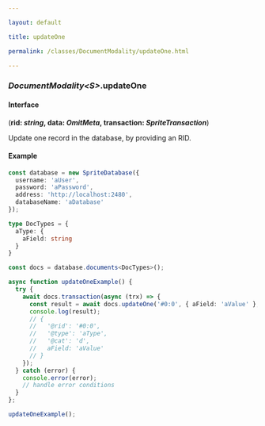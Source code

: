 ```yaml
---

layout: default

title: updateOne

permalink: /classes/DocumentModality/updateOne.html

---
```


### _DocumentModality&lt;S&gt;_.updateOne

#### Interface

(**rid: *string*, data: *OmitMeta*, transaction: *SpriteTransaction***)

Update one record in the database, by providing an RID.

#### Example

```ts
const database = new SpriteDatabase({
  username: 'aUser',
  password: 'aPassword',
  address: 'http://localhost:2480',
  databaseName: 'aDatabase'
});

type DocTypes = {
  aType: {
    aField: string
  }
}

const docs = database.documents<DocTypes>();

async function updateOneExample() {
  try {
    await docs.transaction(async (trx) => {
      const result = await docs.updateOne('#0:0', { aField: 'aValue' }, trx);
      console.log(result);
      // {
      //   '@rid': '#0:0',
      //   '@type': 'aType',
      //   '@cat': 'd',
      //   aField: 'aValue'
      // }
    });
  } catch (error) {
    console.error(error);
    // handle error conditions
  }
};

updateOneExample();
```

